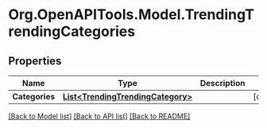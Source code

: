 # Org.OpenAPITools.Model.TrendingTrendingCategories

## Properties

Name | Type | Description | Notes
------------ | ------------- | ------------- | -------------
**Categories** | [**List&lt;TrendingTrendingCategory&gt;**](TrendingTrendingCategory.md) |  | [optional] 

[[Back to Model list]](../README.md#documentation-for-models) [[Back to API list]](../README.md#documentation-for-api-endpoints) [[Back to README]](../README.md)

